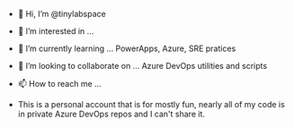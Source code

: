 - 👋 Hi, I’m @tinylabspace
- 👀 I’m interested in ... 
- 🌱 I’m currently learning ... PowerApps, Azure, SRE pratices
- 💞️ I’m looking to collaborate on ... Azure DevOps utilities and scripts
- 📫 How to reach me ...

- This is a personal account that is for mostly fun, nearly all of my code is in private Azure DevOps repos and I can't share it.

<!---
tinylabspace/tinylabspace is a ✨ special ✨ repository because its `README.md` (this file) appears on your GitHub profile.
You can click the Preview link to take a look at your changes.
--->
